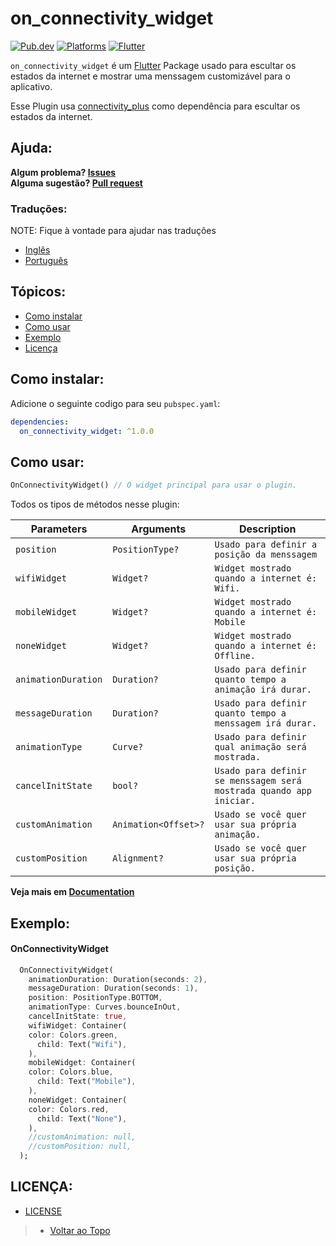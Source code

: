# on_connectivity_widget

[![Pub.dev](https://img.shields.io/pub/v/on_connectivity_widget?color=9cf&label=Pub.dev&style=flat-square)](https://pub.dev/packages/on_connectivity_widget)
[![Platforms](https://img.shields.io/badge/Platform-Android%20%7C%20IOS%20%7C%20Web-9cf?&style=flat-square)](https://www.android.com/)
[![Flutter](https://img.shields.io/badge/Language-Flutter-9cf?logo=flutter&style=flat-square)](https://www.flutter.dev/)

`on_connectivity_widget` é um [Flutter](https://flutter.dev/) Package usado para escultar os estados da internet e mostrar uma menssagem customizável para o aplicativo.

Esse Plugin usa [connectivity_plus](https://pub.dev/packages/connectivity_plus) como dependência para escultar os estados da internet.

## Ajuda:

**Algum problema? [Issues](https://github.com/LucasPJS/on_connectivity_widget/issues)** <br>
**Alguma sugestão? [Pull request](https://github.com/LucasPJS/on_connectivity_widget/pulls)**

### Traduções:

NOTE: Fique à vontade para ajudar nas traduções

* [Inglês](README.md)
* [Português](README.pt-BR.md)

## Tópicos:

* [Como instalar](#como-instalar)
* [Como usar](#como-usar)
* [Exemplo](#exemplo)
* [Licença](#licença)

<!-- ## Gif Examples:
| <img src=""/> | <img src=""/> | <img src=""/> | <img src=""/> |
|:---:|:---:|:---:|:---:|
| TOP | BOTTOM | LEFT_TOP | LEFT_BOTTOM | -->

## Como instalar:
Adicione o seguinte codigo para seu `pubspec.yaml`:
```yaml
dependencies:
  on_connectivity_widget: ^1.0.0
```

## Como usar:

```dart
OnConnectivityWidget() // O widget principal para usar o plugin.
```
Todos os tipos de métodos nesse plugin:

|  Parameters  |   Arguments   |   Description   |
|--------------|-----------------|-----------------|
| `position` | `PositionType?` | `Usado para definir a posição da menssagem` | <br>
| `wifiWidget` | `Widget?` | `Widget mostrado quando a internet é: Wifi.` | <br>
| `mobileWidget` | `Widget?` | `Widget mostrado quando a internet é: Mobile` | <br>
| `noneWidget` | `Widget?` | `Widget mostrado quando a internet é: Offline.` | <br>
| `animationDuration` | `Duration?` | `Usado para definir quanto tempo a animação irá durar.` | <br>
| `messageDuration` | `Duration?` | `Usado para definir quanto tempo a menssagem irá durar.` | <br>
| `animationType` | `Curve?` | `Usado para definir qual animação será mostrada.` | <br>
| `cancelInitState` | `bool?` | `Usado para definir se menssagem será mostrada quando app iniciar.` | <br>
| `customAnimation` | `Animation<Offset>?` | `Usado se você quer usar sua própria animação.` | <br>
| `customPosition` | `Alignment?` | `Usado se você quer usar sua própria posição.` | <br>

**Veja mais em [Documentation](https://pub.dev/documentation/on_connectivity_widget/latest/on_connectivity_widget/on_connectivity_widget-library.html)**

## Exemplo:

#### OnConnectivityWidget
```dart
  OnConnectivityWidget(
    animationDuration: Duration(seconds: 2),
    messageDuration: Duration(seconds: 1),
    position: PositionType.BOTTOM,
    animationType: Curves.bounceInOut,
    cancelInitState: true,
    wifiWidget: Container(
    color: Colors.green,
      child: Text("Wifi"),
    ),
    mobileWidget: Container(
    color: Colors.blue,
      child: Text("Mobile"),
    ),
    noneWidget: Container(
    color: Colors.red,
      child: Text("None"),
    ),
    //customAnimation: null,
    //customPosition: null,
  );
```

## LICENÇA:

* [LICENSE](https://github.com/LucasPJS/on_connectivity_widget/blob/main/LICENSE)

> * [Voltar ao Topo](#on_connectivity_widget)
